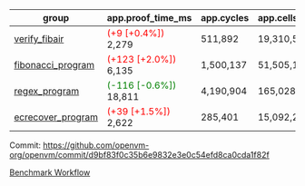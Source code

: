 | group | app.proof_time_ms | app.cycles | app.cells_used | leaf.proof_time_ms | leaf.cycles | leaf.cells_used |
| -- | -- | -- | -- | -- | -- | -- |
| [verify_fibair](https://github.com/openvm-org/openvm/blob/benchmark-results/benchmarks-pr/1245/verify_fibair-d9bf83f0c35b6e9832e3e0c54efd8ca0cda1f82f.md) |<span style='color: red'>(+9 [+0.4%])</span> 2,279 |  511,892 |  19,310,589 |- | - | - |
| [fibonacci_program](https://github.com/openvm-org/openvm/blob/benchmark-results/benchmarks-pr/1245/fibonacci-d9bf83f0c35b6e9832e3e0c54efd8ca0cda1f82f.md) |<span style='color: red'>(+123 [+2.0%])</span> 6,135 |  1,500,137 |  51,505,102 |- | - | - |
| [regex_program](https://github.com/openvm-org/openvm/blob/benchmark-results/benchmarks-pr/1245/regex-d9bf83f0c35b6e9832e3e0c54efd8ca0cda1f82f.md) |<span style='color: green'>(-116 [-0.6%])</span> 18,811 |  4,190,904 |  165,028,173 |- | - | - |
| [ecrecover_program](https://github.com/openvm-org/openvm/blob/benchmark-results/benchmarks-pr/1245/ecrecover-d9bf83f0c35b6e9832e3e0c54efd8ca0cda1f82f.md) |<span style='color: red'>(+39 [+1.5%])</span> 2,622 |  285,401 |  15,092,297 |- | - | - |


Commit: https://github.com/openvm-org/openvm/commit/d9bf83f0c35b6e9832e3e0c54efd8ca0cda1f82f

[Benchmark Workflow](https://github.com/openvm-org/openvm/actions/runs/12897306720)
